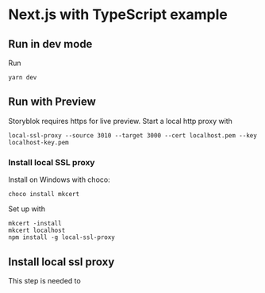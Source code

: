 # Next.js with TypeScript example

## Run in dev mode

Run

```shell
yarn dev
```

## Run with Preview

Storyblok requires https for live preview. Start a local http proxy with 

```shell
local-ssl-proxy --source 3010 --target 3000 --cert localhost.pem --key localhost-key.pem
```

### Install local SSL proxy

Install on Windows with choco:

```shell
choco install mkcert
```

Set up with

```shell
mkcert -install
mkcert localhost
npm install -g local-ssl-proxy
```

## Install local ssl proxy

This step is needed to 